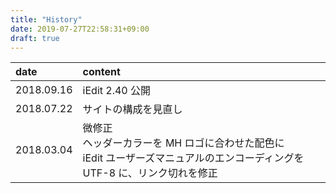 ```yaml
---
title: "History"
date: 2019-07-27T22:58:31+09:00
draft: true
---
```


| date | content |
|:-----| :-------|
| 2018.09.16 | iEdit 2.40 公開   |
| 2018.07.22 | サイトの構成を見直し |
| 2018.03.04 | 微修正<br>ヘッダーカラーを MH ロゴに合わせた配色に<br>iEdit ユーザーズマニュアルのエンコーディングを UTF-8 に、リンク切れを修正 |
